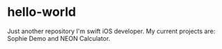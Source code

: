 # hello-world
Just another repository
I'm swift iOS developer. My current projects are: Sophie Demo and NEON Calculator.
